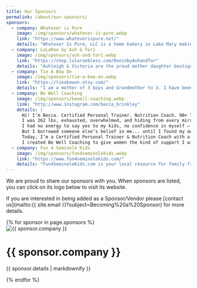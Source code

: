 ```yaml
---
title: Our Sponsors
permalink: /about/our-sponsors/
sponsors:
  - company: Whatever is Pure
    image: /img/sponsors/whatever-is-pure.webp
    link: "https://www.whateverispure.net/"
    details: "Whatever Is Pure, LLC is a home bakery in Lake Mary making delicious organic chemical-free breads and skin care products. Everything is made to order. Bread can be healthy and nutritious! I mill the flour at home so there are no chemicals involved and all the nutrients are preserved. Wheat naturally has a lot of fiber, protein and B-complex vitamins but they are lost in the process of making flour in factories. Skin care should be helping your skin, not destroying it. I battled eczema and skin allergies for years. My lotion, deodorant, laundry soap and lip balm soothe skin, heal small cuts and (along with an anti-inflammatory and chemical free diet) took away the eczema."
  - company: LuLaRoe by Ash & Tori
    image: /img/sponsors/ash-and-tori.webp
    link: "https://shop.lularoebless.com/RoeinbyAshandTor"
    details: "Ashleigh & Victoria are the proud mother daughter boutique business owners of LuLaRoe by Ash & Tori. We offer a wide range of sizes from XXS-3XL for women and sizes 2-12 for kids and we carry styles that ladies of all shapes, sizes, and ages can love. One of our greatest passions is working as personal stylists—helping women feel beautiful in their own skin and confident in what they wear. Over 9 years, we have built strong relationships with our community by focusing on quality, affordability, and personalized service. Fashion is more than just clothing—it's about expression, empowerment, and feeling good from the inside out, and our goal has always been to make that experience accessible to every woman who walks into our boutique. We carry tops, dresses, kimonos, cardigans, shorts, skorts, dress pants, a fitness collection, buttery soft leggings, and more. We host monthly Open Houses, offer private in-person shopping appointments to try on LuLaRoe, and we ship across the United States. We would be honored to meet you and help you find styles you love!"
  - company: Tie A Bow On
    image: /img/sponsors/tie-a-bow-on.webp
    link: "https://tieabowon.etsy.com/"
    details: "I am a mother of 3 boys and Grandmother to 3. I have been making bows for over  12 years now. I have been a Vendor at BFAW since Fall of 2015. I love BFAW and seeing so many repeat customers and watching their children grow up. All my bows are handmade by me."
  - company: Be Well Coaching
    image: /img/sponsors/bewell-coaching.webp
    link: "http://www.instagram.com/becca_brinkley"
    details: |
      Hi! I’m Becca. Certified Personal Trainer. Nutrition Coach. 90+ lb lost. Coach for women ready to feel strong again.
      I was 262 lbs, exhausted, overwhelmed, and hiding from every mirror & public activity.
      I had no energy to say yes to my kids, no confidence in myself — and no idea how to start.
      But I borrowed someone else’s belief in me... until I found my own.
      Today, I’m a Certified Personal Trainer & Nutrition Coach with a thriving garage gym right here in Casselberry (literal dream come true!), and I’ve helped dozens of women ditch the all-or-nothing thinking and finally find what works.
      I created Be Well Coaching to give women the kind of support I wish I had — not just accountability, but compassion, honesty, and a real relationship.
  - company: Fun 4 Seminole Kids
    image: /img/sponsors/fun4seminolekids.webp
    link: "https://www.fun4seminolekids.com/"
    details: "Fun4SeminoleKids.com is your local resource for family friendly events and activities in Seminole County! Our website includes a Calendar and Directory detailing kids events, children programs and classes, youth sports, kids eat free directory, birthday party resources, rainy day activities, free fun for kids, summer camps and MORE fun things for kids and families to do in and around Seminole County."
---
```


We are proud to share our sponsors with you. When sponsors are listed, you can click on its logo below to visit its website.

If you are interested in being added as a Sponsor/Vendor please [contact us](mailto:{{ site.email }}?subject=Becoming%20a%20Sponsor) for more details.

<div class="container">
  <div class="row row-cols-md-2">
    {% for sponsor in page.sponsors %}
    <div class="p-2">
      <div class="card col">
        <a href="{{ sponsor.link }}" target="_blank" style="text-decoration:none">
          <img src="{{ sponsor.image }}" class="card-img-top" alt="{{ sponsor.company }}">
        </a>
        <div class="card-body">
          <h1 class="card-title">
            <a href="{{ sponsor.link }}" target="_blank" style="text-decoration:none">{{ sponsor.company }}</a>
          </h1>
          <p class="card-text" style="text-align: justify">{{ sponsor.details | markdownify }}</p>
        </div>
      </div>
    </div>
    {% endfor %}
  </div>
</div>
